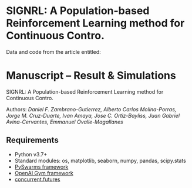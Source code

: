 # SIGNRL: A Population-based Reinforcement Learning method for Continuous Contro.

Data and code from the article entitled:



# Manuscript  – Result & Simulations

SIGNRL: A Population-based Reinforcement Learning method for Continuous Contro.

Authors: _Daniel F. Zambrano-Gutierrez, Alberto Carlos Molina-Porras, Jorge M. Cruz-Duarte, Ivan Amaya, Jose C. Ortiz-Bayliss, Juan Gabriel Avina-Cervantes, Emmanuel Ovalle-Magallanes_


## Requirements
* Python v3.7+
* Standard modules: os, matplotlib, seaborn, numpy, pandas, scipy.stats
* [PySwarms framework](https://pyswarms.readthedocs.io/en/latest/)
* [OpenAI Gym framework](https://pyswarms.readthedocs.io/en/latest/)
* [concurrent.futures ](https://docs.python.org/3/library/concurrent.futures.html#module-concurrent.futures)
